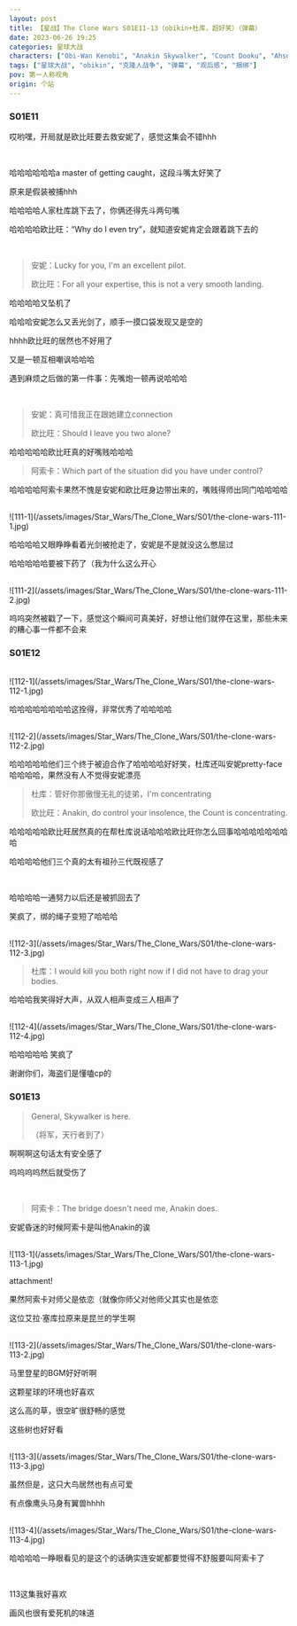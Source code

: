 ```yaml
---
layout: post
title: 【星战】The Clone Wars S01E11-13（obikin+杜库，超好笑）（弹幕）
date: 2023-06-26 19:25
categories: 星球大战
characters: ["Obi-Wan Kenobi", "Anakin Skywalker", "Count Dooku", "Ahsoka Tano", "Aayla Secura"]
tags: ["星球大战", "obikin", "克隆人战争", "弹幕", "观后感", "捆绑"]
pov: 第一人称视角
origin: 个站
---
```


### S01E11

哎哟嘿，开局就是欧比旺要去救安妮了，感觉这集会不错hhh

<br>

哈哈哈哈哈哈a master of getting caught，这段斗嘴太好笑了

原来是假装被捕hhh

哈哈哈哈人家杜库跳下去了，你俩还得先斗两句嘴

哈哈哈哈欧比旺：“Why do I even try”，就知道安妮肯定会跟着跳下去的

<br>

> 安妮：Lucky for you, I'm an excellent pilot.
>
> 欧比旺：For all your expertise, this is not a very smooth landing.

哈哈哈哈又坠机了

哈哈哈安妮怎么又丢光剑了，顺手一摸口袋发现又是空的

hhhh欧比旺的居然也不好用了

又是一顿互相嘲讽哈哈哈

遇到麻烦之后做的第一件事：先嘴炮一顿再说哈哈哈

<br>

> 安妮：真可惜我正在跟她建立connection
>
> 欧比旺：Should I leave you two alone?

哈哈哈哈哈欧比旺真的好嘴贱哈哈哈

> 阿索卡：Which part of the situation did you have under control?

哈哈哈哈阿索卡果然不愧是安妮和欧比旺身边带出来的，嘴贱得师出同门哈哈哈哈

<br>
![111-1](/assets/images/Star_Wars/The_Clone_Wars/S01/the-clone-wars-111-1.jpg)

哈哈哈哈又眼睁睁看着光剑被抢走了，安妮是不是就没这么憋屈过

哈哈哈哈哈要被下药了（我为什么这么开心

<br>
![111-2](/assets/images/Star_Wars/The_Clone_Wars/S01/the-clone-wars-111-2.jpg)

呜呜突然被戳了一下，感觉这个瞬间可真美好，好想让他们就停在这里，那些未来的糟心事一件都不会来

### S01E12

<br>
![112-1](/assets/images/Star_Wars/The_Clone_Wars/S01/the-clone-wars-112-1.jpg)

哈哈哈哈哈哈哈哈这拴得，非常优秀了哈哈哈哈

<br>
![112-2](/assets/images/Star_Wars/The_Clone_Wars/S01/the-clone-wars-112-2.jpg)

哈哈哈哈哈他们三个终于被迫合作了哈哈哈哈好好笑，杜库还叫安妮pretty-face哈哈哈哈，果然没有人不觉得安妮漂亮

> 杜库：管好你那傲慢无礼的徒弟，I'm concentrating
>
> 欧比旺：Anakin, do control your insolence, the Count is concentrating.

哈哈哈哈哈欧比旺居然真的在帮杜库说话哈哈哈欧比旺你怎么回事哈哈哈哈哈哈哈哈

哈哈哈哈他们三个真的太有祖孙三代既视感了

<br>

哈哈哈哈一通努力以后还是被抓回去了

笑疯了，绑的绳子变短了哈哈哈

<br>
![112-3](/assets/images/Star_Wars/The_Clone_Wars/S01/the-clone-wars-112-3.jpg)

> 杜库：I would kill you both right now if I did not have to drag your bodies.

哈哈哈我笑得好大声，从双人相声变成三人相声了

<br>
![112-4](/assets/images/Star_Wars/The_Clone_Wars/S01/the-clone-wars-112-4.jpg)

哈哈哈哈哈 笑疯了

谢谢你们，海盗们是懂嗑cp的

### S01E13

> General, Skywalker is here.
>
> （将军，天行者到了）

啊啊啊这句话太有安全感了

呜呜呜呜然后就受伤了

<br>

> 阿索卡：The bridge doesn't need me, Anakin does.

安妮昏迷的时候阿索卡是叫他Anakin的诶

<br>
![113-1](/assets/images/Star_Wars/The_Clone_Wars/S01/the-clone-wars-113-1.jpg)

attachment!

果然阿索卡对师父是依恋（就像你师父对他师父其实也是依恋

这位艾拉·塞库拉原来是昆兰的学生啊

<br>
![113-2](/assets/images/Star_Wars/The_Clone_Wars/S01/the-clone-wars-113-2.jpg)

马里登星的BGM好好听啊

这颗星球的环境也好喜欢

这么高的草，很空旷很舒畅的感觉

这些树也好好看

<br>
![113-3](/assets/images/Star_Wars/The_Clone_Wars/S01/the-clone-wars-113-3.jpg)

虽然但是，这只大鸟居然也有点可爱

有点像鹰头马身有翼兽hhhh

<br>
![113-4](/assets/images/Star_Wars/The_Clone_Wars/S01/the-clone-wars-113-4.jpg)

哈哈哈哈一睁眼看见的是这个的话确实连安妮都要觉得不舒服要叫阿索卡了

<br>

113这集我好喜欢

画风也很有爱死机的味道
